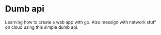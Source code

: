# Dumb api

Learning how to create a web app with go. Also messign with network stuff on cloud using this simple dumb api.